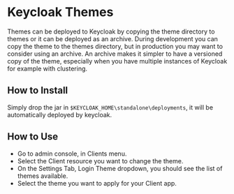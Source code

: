 # Keycloak Themes

Themes can be deployed to Keycloak by copying the theme directory to themes or it can be deployed as an archive. During development you can copy the theme to the themes directory, but in production you may want to consider using an archive. An archive makes it simpler to have a versioned copy of the theme, especially when you have multiple instances of Keycloak for example with clustering.

## How to Install

Simply drop the jar in `$KEYCLOAK_HOME\standalone\deployments`, it will be automatically deployed by keycloak.

## How to Use

- Go to admin console, in Clients menu.
- Select the Client resource you want to change the theme.
- On the Settings Tab, Login Theme dropdown, you should see the list of themes available.
- Select the theme you want to apply for your Client app.